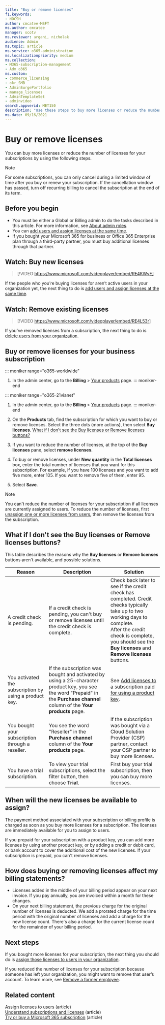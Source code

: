 ```yaml
---
title: "Buy or remove licenses"
f1.keywords:
- NOCSH
author: cmcatee-MSFT
ms.author: cmcatee
manager: scotv
ms.reviewer: argani, nicholak
audience: Admin
ms.topic: article
ms.service: o365-administration
ms.localizationpriority: medium
ms.collection: 
- M365-subscription-management
- Adm_o365
ms.custom:
- commerce_licensing
- okr_SMB
- AdminSurgePortfolio
- manage_licenses
- AdminTemplateSet
- adminvideo
search.appverid: MET150
description: "Use these steps to buy more licenses or reduce the number of licenses for your Microsoft 365 for business subscription."
ms.date: 09/16/2021
---
```


# Buy or remove licenses

You can buy more licenses or reduce the number of licenses for your subscriptions by using the following steps.

> [!NOTE]
> For some subscriptions, you can only cancel during a limited window of time after you buy or renew your subscription. If the cancellation window has passed, turn off recurring billing to cancel the subscription at the end of its term.

## Before you begin

- You must be either a Global or Billing admin to do the tasks described in this article. For more information, see [About admin roles](../../admin/add-users/about-admin-roles.md).
- You can [add users and assign licenses at the same time](../../admin/add-users/add-users.md).
- If you bought your Microsoft 365 for business or Office 365 Enterprise plan through a third-party partner, you must buy additional licenses through that partner.

## Watch: Buy new licenses

> [!VIDEO https://www.microsoft.com/videoplayer/embed/RE4KWvE]

If the people who you’re buying licenses for aren’t active users in your organization yet, the next thing to do is [add users and assign licenses at the same time](../../admin/add-users/add-users.md).

## Watch: Remove existing licenses

> [!VIDEO https://www.microsoft.com/videoplayer/embed/RE4L53r]

If you’ve removed licenses from a subscription, the next thing to do is [delete users from your organization](../../admin/add-users/delete-a-user.md).

## Buy or remove licenses for your business subscription

::: moniker range="o365-worldwide"

1. In the admin center, go to the **Billing** \> <a href="https://go.microsoft.com/fwlink/p/?linkid=842054" target="_blank">Your products</a> page.
::: moniker-end

::: moniker range="o365-21vianet"

1. In the admin center, go to the **Billing** \> <a href="https://go.microsoft.com/fwlink/p/?linkid=850626" target="_blank">Your products</a> page.
::: moniker-end

2. On the **Products** tab, find the subscription for which you want to buy or remove licenses. Select the three dots (more actions), then select **Buy licenses**. [What if I don't see the Buy licenses or Remove licenses buttons?](#what-if-i-dont-see-the-buy-licenses-or-remove-licenses-buttons)

3. If you want to reduce the number of licenses, at the top of the **Buy licenses** pane, select **remove licenses**.

4. To buy or remove licenses, under **New quantity** in the **Total licenses** box, enter the total number of licenses that you want for this subscription. For example, if you have 100 licenses and you want to add five more, enter 105. If you want to remove five of them, enter 95.

5. Select **Save**.

> [!NOTE]
> You can't reduce the number of licenses for your subscription if all licenses are currently assigned to users. To reduce the number of licenses, first [unassign one or more licenses from users](../../admin/manage/remove-licenses-from-users.md), then remove the licenses from the subscription.

## What if I don't see the Buy licenses or Remove licenses buttons?

This table describes the reasons why the **Buy licenses** or **Remove licenses** buttons aren't available, and possible solutions.

|Reason  |Description  |Solution  |
|---------|---------|---------|
|A credit check is pending. |If a credit check is pending, you can't buy or remove licenses until the credit check is complete.  | Check back later to see if the credit check has completed. Credit checks typically take up to two working days to complete.<br/>After the credit check is complete, you should see the **Buy licenses** and **Remove licenses** buttons. |
|You activated the subscription by using a product key.| If the subscription was bought and activated by using a 25-character product key, you see the word "Prepaid" in the **Purchase channel** column of the **Your products** page.  |See [Add licenses to a subscription paid for using a product key](add-licenses-using-product-key.md). |
|You bought your subscription through a reseller.| You see the word "Reseller" in the **Purchase channel** column of the **Your products** page. | If the subscription was bought via a Cloud Solution Provider (CSP) partner, contact your CSP partner to buy more licenses.        |
|You have a trial subscription. | To view your trial subscriptions, select the filter button, then choose **Trial**. | First buy your trial subscription, then you can buy more licenses.|

## When will the new licenses be available to assign?

The payment method associated with your subscription or billing profile is charged as soon as you buy more licenses for a subscription. The licenses are immediately available for you to assign to users.

If you prepaid for your subscription with a product key, you can add more licenses by using another product key, or by adding a credit or debit card, or bank account to cover the additional cost of the new licenses. If your subscription is prepaid, you can't remove licenses.

## How does buying or removing licenses affect my billing statements?

- Licenses added in the middle of your billing period appear on your next invoice. If you pay annually, you are invoiced within a month for these changes.
- On your next billing statement, the previous charge for the original number of licenses is deducted. We add a prorated charge for the time period with the original number of licenses and add a charge for the new license count. There's also a charge for the current license count for the remainder of your billing period.

## Next steps

If you bought more licenses for your subscription, the next thing you should do is [assign those licenses to users in your organization](../../admin/manage/assign-licenses-to-users.md).

If you reduced the number of licenses for your subscription because someone has left your organization, you might want to remove that user’s account. To learn more, see [Remove a former employee](../../admin/add-users/remove-former-employee.md).

## Related content

[Assign licenses to users](../../admin/manage/assign-licenses-to-users.md) (article)\
[Understand subscriptions and licenses](subscriptions-and-licenses.md) (article)\
[Try or buy a Microsoft 365 subscription](../try-or-buy-microsoft-365.md) (article)
